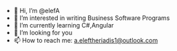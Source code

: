 - 👋 Hi, I’m @elefA
- 👀 I’m interested in writing Business Software Programs
- 🌱 I’m currently learning C#,Angular
- 💞️ I’m looking for you
- 📫 How to reach me: a.eleftheriadis1@outlook.com

<!---
elefA/elefA is a ✨ special ✨ repository because its `README.md` (this file) appears on your GitHub profile.
You can click the Preview link to take a look at your changes.
--->
